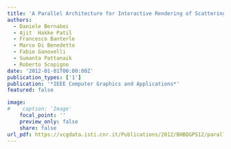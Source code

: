 ```yaml
---
title: 'A Parallel Architecture for Interactive Rendering of Scattering and Refraction Effects'
authors:
  - Daniele Bernabei
  - Ajit  Hakke Patil
  - Francesco Banterle
  - Marco Di Benedetto
  - Fabio Ganovelli
  - Sumanta Pattanaik
  - Roberto Scopigno
date: '2012-01-01T00:00:00Z'
publication_types: ['1']
publication: '*IEEE Computer Graphics and Applications*'
featured: false

image:
#    caption: 'Image'
    focal_point: ''
    preview_only: false
    share: false
url_pdf: https://vcgdata.isti.cnr.it/Publications/2012/BHBDGPS12/parallel_gi_IEEE.pdf
---
```

